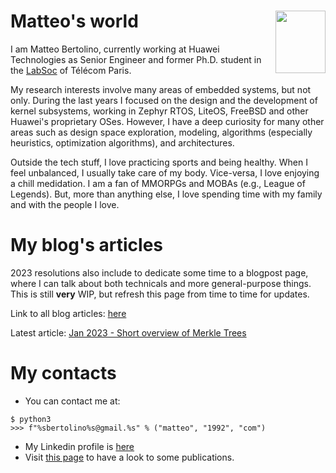 # Matteo's world <img src="https://matteobertolino92.github.io/assets/photo.png" width="80" height="100" style="float: right;" alt="" />

I am Matteo Bertolino, currently working at Huawei Technologies as Senior Engineer and former Ph.D. student in the [LabSoc](https://www.telecom-paris.fr/fr/recherche/laboratoires/laboratoire-traitement-et-communication-de-linformation-ltci/les-equipes-de-recherche/system-on-chip-labsoc) of Télécom Paris. 

My research interests involve many areas of embedded systems, but not only. During the last years I focused on the design and the development of kernel subsystems, working in Zephyr RTOS, LiteOS, FreeBSD and other Huawei's proprietary OSes. However, I have a deep curiosity for many other areas such as design space exploration, modeling, algorithms (especially heuristics, optimization algorithms), and architectures.

Outside the tech stuff, I love practicing sports and being healthy. When I feel unbalanced, I usually take care of my body. Vice-versa, I love enjoying a chill medidation. I am a fan of MMORPGs and MOBAs (e.g., League of Legends). But, more than anything else, I love spending time with my family and with the people I love.

# My blog's articles

2023 resolutions also include to dedicate some time to a blogpost page, where I can talk about both technicals and more general-purpose things. This is still **very** WIP, but refresh this page from time to time for updates.

Link to all blog articles: [here](https://matteobertolino92.github.io/posts)

Latest article: [Jan 2023 - Short overview of Merkle Trees](https://matteobertolino92.github.io/posts/merkling)

# My contacts

- You can contact me at:
```
$ python3
>>> f"%sbertolino%s@gmail.%s" % ("matteo", "1992", "com")
```
- My Linkedin profile is [here](https://www.linkedin.com/in/matteo-bertolino-58859367/)
- Visit [this page](https://scholar.google.com/citations?hl=it&view_op=list_works&gmla=AJsN-F4EkN9F5lFywprcjZLVfYhtmIlhPiFidOzvmgAUXYTwf-Vp3L2mJnytU_Pqih30UG-LkiMTxVtyx1_-GDByew_o_tZeS04oP3kTZ14IycxFZlNDTq0&user=CGWU3TkAAAAJ) to have a look to some publications.
